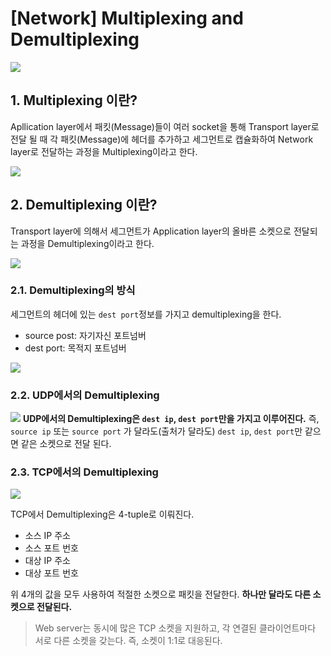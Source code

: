 # [Network] Multiplexing and Demultiplexing

![](https://velog.velcdn.com/images/yhd520/post/a53e72c0-1762-4e00-bb4b-ac0abe151d59/image.png)


## 1. Multiplexing 이란?
Apllication layer에서 패킷(Message)들이 여러 socket을 통해 Transport layer로 전달 될 때 각 패킷(Message)에 헤더를 추가하고 세그먼트로 캡슐화하여 Network layer로 전달하는 과정을 Multiplexing이라고 한다.

![](https://velog.velcdn.com/images/yhd520/post/3987e48b-c0db-4044-843d-200eeb3ecb9c/image.png)

## 2. Demultiplexing 이란?
Transport layer에 의해서 세그먼트가 Application layer의 올바른 소켓으로 전달되는 과정을 Demultiplexing이라고 한다.

![](https://velog.velcdn.com/images/yhd520/post/32d88efa-8586-4f3f-8bca-9ddc10d14ea0/image.png)

### 2.1. Demultiplexing의 방식
세그먼트의 헤더에 있는 `dest port`정보를 가지고 demultiplexing을 한다.

- source post: 자기자신 포트넘버
- dest port: 목적지 포트넘버

![](https://velog.velcdn.com/images/yhd520/post/c51a4b94-749e-4a0d-a9cd-ced833f9d49a/image.png)

### 2.2. UDP에서의 Demultiplexing
![](https://velog.velcdn.com/images/yhd520/post/85586e10-c2c8-4bd5-918a-c7c202739ad1/image.png)
**UDP에서의 Demultiplexing은 `dest ip`, `dest port`만을 가지고 이루어진다.**
즉, `source ip` 또는 `source port` 가 달라도(출처가 달라도) `dest ip`, `dest port`만 같으면 같은 소켓으로 전달 된다.



### 2.3. TCP에서의 Demultiplexing

![](https://velog.velcdn.com/images/yhd520/post/15237299-c7f0-4c68-b245-b41cb124ded6/image.png)

TCP에서 Demultiplexing은 4-tuple로 이뤄진다.
- 소스 IP 주소
- 소스 포트 번호
- 대상 IP 주소
- 대상 포트 번호

위 4개의 값을 모두 사용하여 적절한 소켓으로 패킷을 전달한다. **하나만 달라도 다른 소켓으로 전달된다.**
> Web server는 동시에 많은 TCP 소켓을 지원하고, 각 연결된 클라이언트마다 서로 다른 소켓을 갖는다. 즉, 소켓이 1:1로 대응된다.